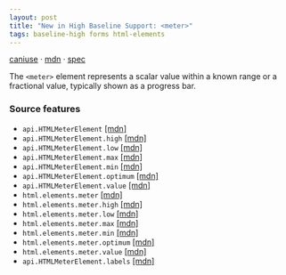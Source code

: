 ```yaml
---
layout: post
title: "New in High Baseline Support: <meter>"
tags: baseline-high forms html-elements
---
```


[caniuse](https://caniuse.com/?search=meter) · [mdn](https://developer.mozilla.org/en-US/search?q=<meter>) · [spec](https://html.spec.whatwg.org/multipage/form-elements.html#the-meter-element)

The `<meter>` element represents a scalar value within a known range or a fractional value, typically shown as a progress bar.

### Source features

- ``api.HTMLMeterElement`` [[mdn]](https://developer.mozilla.org/en-US/search?q=api.HTMLMeterElement)
- ``api.HTMLMeterElement.high`` [[mdn]](https://developer.mozilla.org/en-US/search?q=api.HTMLMeterElement.high)
- ``api.HTMLMeterElement.low`` [[mdn]](https://developer.mozilla.org/en-US/search?q=api.HTMLMeterElement.low)
- ``api.HTMLMeterElement.max`` [[mdn]](https://developer.mozilla.org/en-US/search?q=api.HTMLMeterElement.max)
- ``api.HTMLMeterElement.min`` [[mdn]](https://developer.mozilla.org/en-US/search?q=api.HTMLMeterElement.min)
- ``api.HTMLMeterElement.optimum`` [[mdn]](https://developer.mozilla.org/en-US/search?q=api.HTMLMeterElement.optimum)
- ``api.HTMLMeterElement.value`` [[mdn]](https://developer.mozilla.org/en-US/search?q=api.HTMLMeterElement.value)
- ``html.elements.meter`` [[mdn]](https://developer.mozilla.org/en-US/search?q=html.elements.meter)
- ``html.elements.meter.high`` [[mdn]](https://developer.mozilla.org/en-US/search?q=html.elements.meter.high)
- ``html.elements.meter.low`` [[mdn]](https://developer.mozilla.org/en-US/search?q=html.elements.meter.low)
- ``html.elements.meter.max`` [[mdn]](https://developer.mozilla.org/en-US/search?q=html.elements.meter.max)
- ``html.elements.meter.min`` [[mdn]](https://developer.mozilla.org/en-US/search?q=html.elements.meter.min)
- ``html.elements.meter.optimum`` [[mdn]](https://developer.mozilla.org/en-US/search?q=html.elements.meter.optimum)
- ``html.elements.meter.value`` [[mdn]](https://developer.mozilla.org/en-US/search?q=html.elements.meter.value)
- ``api.HTMLMeterElement.labels`` [[mdn]](https://developer.mozilla.org/en-US/search?q=api.HTMLMeterElement.labels)
